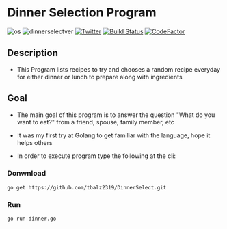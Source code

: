 # Dinner Selection Program

![os](https://img.shields.io/badge/OS-Linux,%20macOS-yellow.svg)
![dinnerselectver](https://img.shields.io/badge/version-1.0.0-red.svg)
[![Twitter](https://img.shields.io/badge/twitter-@xtbalz-blue.svg)](https://twitter.com/xtbalz)
[![Build Status](https://travis-ci.com/tbalz2319/DinnerSelect.svg?branch=master)](https://travis-ci.com/tbalz2319/DinnerSelect)
[![CodeFactor](https://www.codefactor.io/repository/github/tbalz2319/dinnerselect/badge)](https://www.codefactor.io/repository/github/tbalz2319/dinnerselect)

## Description

- This Program lists recipes to try and chooses a random recipe everyday for either dinner or lunch to prepare along with ingredients

## Goal

- The main goal of this program is to answer the question "What do you want to eat?" from
a friend, spouse, family member, etc

- It was my first try at Golang to get familiar with the language, hope it helps others

- In order to execute program type the following at the cli:

### Donwnload

```go get https://github.com/tbalz2319/DinnerSelect.git```

### Run

 ```go run dinner.go```

